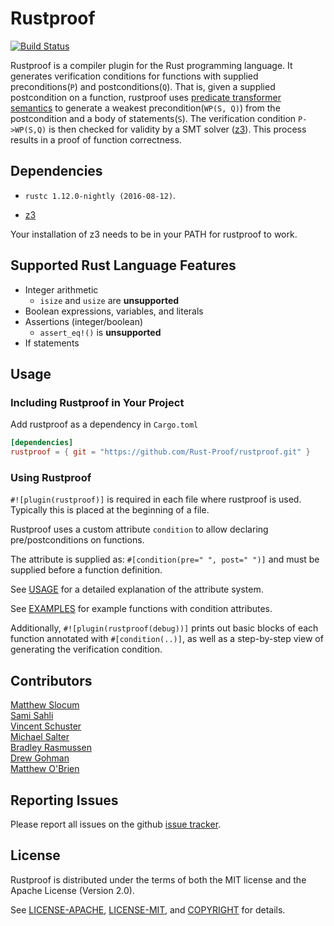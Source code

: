 # Rustproof

[![Build Status](https://travis-ci.org/Rust-Proof/rustproof.svg?branch=master)](https://travis-ci.org/Rust-Proof/rustproof)

Rustproof is a compiler plugin for the Rust programming language. It generates verification conditions for functions with supplied preconditions(`P`) and postconditions(`Q`). That is, given a supplied postcondition on a function, rustproof uses [predicate transformer semantics](https://en.wikipedia.org/wiki/Predicate_transformer_semantics) to generate a weakest precondition(`WP(S, Q)`) from the postcondition and a body of statements(`S`). The verification condition `P->WP(S,Q)` is then checked for validity by a SMT solver ([z3](https://github.com/Z3Prover/z3)). This process results in a proof of function correctness.

## Dependencies

* `rustc 1.12.0-nightly (2016-08-12)`.

* [z3](https://github.com/Z3Prover/z3)

Your installation of z3 needs to be in your PATH for rustproof to work.

## Supported Rust Language Features

* Integer arithmetic
    * `isize` and `usize` are **unsupported**
* Boolean expressions, variables, and literals
* Assertions (integer/boolean)
    * `assert_eq!()` is **unsupported**
* If statements


## Usage

### Including Rustproof in Your Project

Add rustproof as a dependency in `Cargo.toml`
```toml
[dependencies]
rustproof = { git = "https://github.com/Rust-Proof/rustproof.git" }
```

### Using Rustproof

`#![plugin(rustproof)]` is required in each file where rustproof is used. Typically this is placed at the beginning of a file.

Rustproof uses a custom attribute `condition` to allow declaring pre/postconditions on functions.

The attribute is supplied as:
`#[condition(pre=" ", post=" ")]`
and must be supplied before a function definition.

See [USAGE](USAGE.md) for a detailed explanation of the attribute system.

See [EXAMPLES](EXAMPLES.md) for example functions with condition attributes.

Additionally, `#![plugin(rustproof(debug))]` prints out basic blocks of each function annotated with `#[condition(..)]`, as well as a step-by-step view of generating the verification condition.


## Contributors
[Matthew Slocum][slocum]  
[Sami Sahli][sahli]  
[Vincent Schuster][schuster]  
[Michael Salter][salter]  
[Bradley Rasmussen][rasmussen]  
[Drew Gohman][gohman]  
[Matthew O'Brien][obrien]  

[slocum]:https://github.com/arc3x
[sahli]:https://github.com/ssahli
[schuster]:https://github.com/VSchuster
[salter]:https://github.com/salterm
[rasmussen]:https://github.com/bajr
[gohman]:https://github.com/found101
[obrien]:https://github.com/obriematt

## Reporting Issues

Please report all issues on the github [issue tracker][issues].

[issues]:https://github.com/Rust-Proof/rustproof/issues


## License

Rustproof is distributed under the terms of both the MIT license and the Apache License (Version 2.0).

See [LICENSE-APACHE][1], [LICENSE-MIT][2], and [COPYRIGHT][3] for details.

[1]:https://github.com/Rust-Proof/rustproof/blob/master/LICENSE-APACHE
[2]:https://github.com/Rust-Proof/rustproof/blob/master/LICENSE-MIT
[3]:https://github.com/Rust-Proof/rustproof/blob/master/COPYRIGHT
